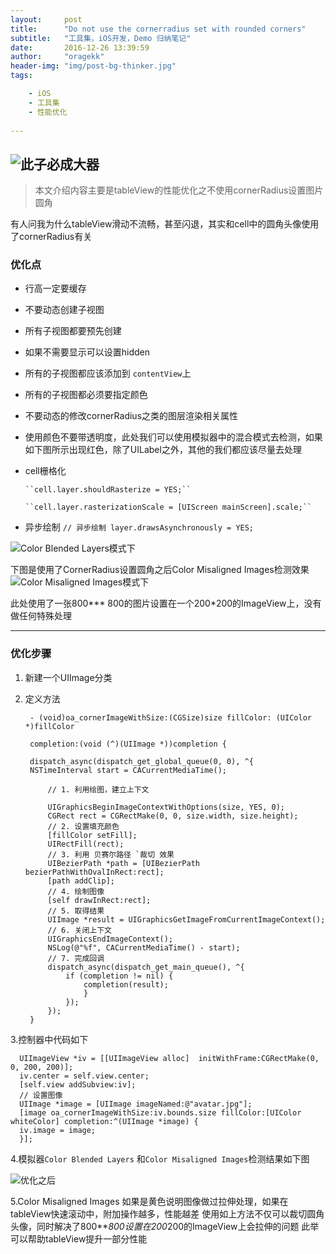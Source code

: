```yaml
---
layout:     post
title:      "Do not use the cornerradius set with rounded corners"
subtitle:   "工具集，iOS开发，Demo 归纳笔记"
date:       2016-12-26 13:39:59
author:     "oragekk"
header-img: "img/post-bg-thinker.jpg"
tags:

    - iOS
    - 工具集
    - 性能优化    
     
---
```

![此子必成大器](http://upload-images.jianshu.io/upload_images/2076247-98a0c6450c69fa62.jpg?imageMogr2/auto-orient/strip%7CimageView2/2/w/1240)
-----------
> 本文介绍内容主要是tableView的性能优化之不使用cornerRadius设置图片圆角

有人问我为什么tableView滑动不流畅，甚至闪退，其实和cell中的圆角头像使用了cornerRadius有关

### 优化点

- 行高一定要缓存
- 不要动态创建子视图
- 所有子视图都要预先创建
- 如果不需要显示可以设置hidden
- 所有的子视图都应该添加到 ``contentView``上
- 所有的子视图都必须要指定颜色
- 不要动态的修改cornerRadius之类的图层渲染相关属性
- 使用颜色不要带透明度，此处我们可以使用模拟器中的混合模式去检测，如果如下图所示出现红色，除了UILabel之外，其他的我们都应该尽量去处理
- cell栅格化

      ``cell.layer.shouldRasterize = YES;``
      
      ``cell.layer.rasterizationScale = [UIScreen mainScreen].scale;``
- 异步绘制
      ``// 异步绘制
      layer.drawsAsynchronously = YES;``

![Color Blended Layers模式下](http://upload-images.jianshu.io/upload_images/2076247-b9d269a0daab047f.png?imageMogr2/auto-orient/strip%7CimageView2/2/w/1240)

下图是使用了CornerRadius设置圆角之后Color Misaligned Images检测效果
![Color Misaligned Images模式下](http://upload-images.jianshu.io/upload_images/2076247-a60b840cceed974b.png?imageMogr2/auto-orient/strip%7CimageView2/2/w/1240)

此处使用了一张800*** 800的图片设置在一个200*200的ImageView上，没有做任何特殊处理



-------------------

### 优化步骤
1. 新建一个UIImage分类
2. 定义方法
        
        - (void)oa_cornerImageWithSize:(CGSize)size fillColor: (UIColor *)fillColor
        
        completion:(void (^)(UIImage *))completion {
        
        dispatch_async(dispatch_get_global_queue(0, 0), ^{
        NSTimeInterval start = CACurrentMediaTime();
        
        	// 1. 利用绘图，建立上下文
        
        	UIGraphicsBeginImageContextWithOptions(size, YES, 0);
        	CGRect rect = CGRectMake(0, 0, size.width, size.height);
        	// 2. 设置填充颜色
        	[fillColor setFill];
        	UIRectFill(rect);
        	// 3. 利用 贝赛尔路径 `裁切 效果
        	UIBezierPath *path = [UIBezierPath bezierPathWithOvalInRect:rect];
        	[path addClip];
        	// 4. 绘制图像
        	[self drawInRect:rect];
        	// 5. 取得结果
        	UIImage *result = UIGraphicsGetImageFromCurrentImageContext();
        	// 6. 关闭上下文
        	UIGraphicsEndImageContext();
        	NSLog(@"%f", CACurrentMediaTime() - start);
        	// 7. 完成回调
        	dispatch_async(dispatch_get_main_queue(), ^{
        		if (completion != nil) {
        			completion(result);
        			}
        		});
        	});
        }

3.控制器中代码如下


      UIImageView *iv = [[UIImageView alloc]  initWithFrame:CGRectMake(0, 0, 200, 200)];
      iv.center = self.view.center;
      [self.view addSubview:iv];
      // 设置图像
      UIImage *image = [UIImage imageNamed:@"avatar.jpg"];
      [image oa_cornerImageWithSize:iv.bounds.size fillColor:[UIColor whiteColor] completion:^(UIImage *image) {
      iv.image = image;
      }];
4.模拟器``Color Blended Layers``  和``Color Misaligned Images``检测结果如下图


![优化之后](http://upload-images.jianshu.io/upload_images/2076247-d35c6e1664f0601e.png?imageMogr2/auto-orient/strip%7CimageView2/2/w/1240)

5.Color Misaligned Images 如果是黄色说明图像做过拉伸处理，如果在tableView快速滚动中，附加操作越多，性能越差
使用如上方法不仅可以裁切圆角头像，同时解决了800***800设置在200*200的ImageView上会拉伸的问题
此举可以帮助tableView提升一部分性能
